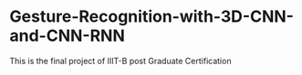 # Gesture-Recognition-with-3D-CNN-and-CNN-RNN
This is the final project of IIIT-B post Graduate Certification
